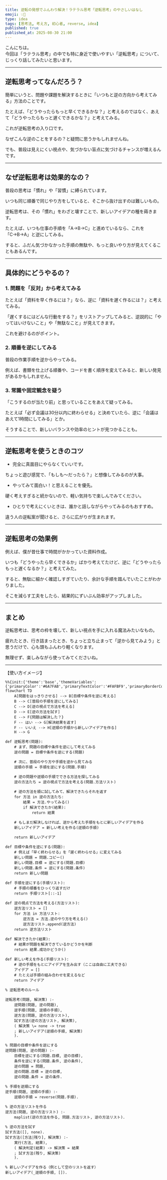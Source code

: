 ```yaml
---
title: 逆転の発想でふんわり解決！ラテラル思考「逆転思考」のやさしいはなし  
emoji: 💡🌿  
type: idea  
tags: [思考法, 考え方, 初心者, reverse, idea]  
published: true  
published_at: 2025-08-30 21:00  
---
```


こんにちは。  
今回は「ラテラル思考」の中でも特に身近で使いやすい「逆転思考」について、じっくり話してみたいと思います。  

---

## 逆転思考ってなんだろう？  

簡単にいうと、問題や課題を解決するときに「いつもと逆の方向から考えてみる」方法のことです。  

たとえば、「どうやったらもっと早くできるかな？」と考えるのではなく、あえて「どうやったらもっと遅くできるかな？」と考えてみる。  

これが逆転思考の入り口です。  

なぜこんな逆のことをするの？と疑問に思うかもしれませんね。  

でも、普段は見えにくい視点や、気づかない盲点に気づけるチャンスが増えるんです。  

---

## なぜ逆転思考は効果的なの？  

普段の思考は「慣れ」や「習慣」に縛られています。  

いつも同じ順番で同じやり方をしていると、そこから抜け出すのは難しいもの。  

逆転思考は、その「慣れ」をわざと壊すことで、新しいアイデアの種を蒔きます。  

たとえば、いつも仕事の手順を「A→B→C」と進めているなら、これを「C→B→A」と逆にしてみる。  

すると、ふだん気づかなかった手順の無駄や、もっと良いやり方が見えてくることもあるんです。  

---

## 具体的にどうやるの？  

### 1. 問題を「反対」から考えてみる  

たとえば「資料を早く作るには？」なら、逆に「資料を遅く作るには？」と考えてみる。  

「遅くするにはどんな行動をする？」をリストアップしてみると、逆説的に「やってはいけないこと」や「無駄なこと」が見えてきます。  

これを避けるのがポイント。  

### 2. 順番を逆にしてみる  

普段の作業手順を逆からやってみる。  

例えば、書類を仕上げる順番や、コードを書く順序を変えてみると、新しい発見があるかもしれません。  

### 3. 常識や固定観念を疑う  

「こうするのが当たり前」と思っていることをあえて疑ってみる。  

たとえば「必ず会議は30分以内に終わらせる」と決めていたら、逆に「会議はあえて1時間にしてみる」とか。  

そうすることで、新しいバランスや効率のヒントが見つかることも。  

---

## 逆転思考を使うときのコツ  

- 完全に真面目にやらなくていいです。  

ちょっと遊び感覚で、「もしも～だったら？」と想像してみるのが大事。  

- やってみて面白い！と思えることを優先。  

硬く考えすぎると続かないので、軽い気持ちで楽しんでみてください。  

- ひとりで考えにくいときは、誰かと話しながらやってみるのもおすすめ。  

違う人の逆転案が聞けると、さらに広がりが生まれます。  

---

## 逆転思考の効果例  

例えば、僕が昔仕事で時間がかかっていた資料作成。  

いつも「どうやったら早くできるか」ばかり考えてたけど、逆に「どうやったらもっと遅くなるか？」と考えてみた。  

すると、無駄に細かく確認しすぎていたり、余計な手順を踏んでいたことがわかりました。  

そこを減らす工夫をしたら、結果的にずいぶん効率がアップしました。  

---

## まとめ  

逆転思考は、思考の枠を壊して、新しい視点を手に入れる魔法みたいなもの。  

疲れたとき、行き詰まったとき、ちょっと立ち止まって「逆から見てみよう」と思うだけで、心も頭もふんわり軽くなります。  

無理せず、楽しみながら使ってみてくださいね。  

---

【使い方イメージ】  

```mermaid
%%{init:{'theme':'base','themeVariables':{'primaryColor':'#6A7FAB','primaryTextColor':'#FAFBF9','primaryBorderColor':'#6A7FAB','lineColor':'#6A7FABCC','textColor':'#6A7FABCC','fontSize':'10px'}}}%%
flowchart TD
    A[問題をはっきりさせる] --> B[目標や条件を逆に考える]
    B --> C[普段の手順を逆にしてみる]
    C --> D[逆の視点で方法を考える]
    D --> E[逆の方法を試す]
    E --> F{問題は解決した？}
    F -- はい --> G[解決結果を返す]
    F -- いいえ --> H[逆順の手順から新しいアイデアを作る]
    H --> G
```

```python:python
def 逆転思考(問題):
    # まず、問題の目標や条件を逆にして考えてみる
    逆の問題 = 目標や条件を逆にする(問題)
    
    # 次に、普段のやり方や手順を逆から見てみる
    逆順の手順 = 手順を逆にする(問題.手順)
    
    # 逆の問題や逆順の手順でできる方法を探してみる
    逆の方法たち = 逆の視点で方法を考える(問題.方法リスト)
    
    # 逆の方法を順に試してみて、解決できたらそれを返す
    for 方法 in 逆の方法たち:
        結果 = 方法.やってみる()
        if 解決できたか(結果):
            return 結果
    
    # もしまだ解決しなければ、逆から考えた手順をもとに新しいアイデアを作る
    新しいアイデア = 新しい考えを作る(逆順の手順)
    
    return 新しいアイデア

def 目標や条件を逆にする(問題):
    # 例えば「早く終わらせる」を「遅く終わらせる」に変えてみる
    新しい問題 = 問題.コピー()
    新しい問題.目標 = 逆にする(問題.目標)
    新しい問題.条件 = 逆にする(問題.条件)
    return 新しい問題

def 手順を逆にする(手順リスト):
    # 手順の順番をひっくり返すだけ
    return 手順リスト[::-1]

def 逆の視点で方法を考える(方法リスト):
    逆方法リスト = []
    for 方法 in 方法リスト:
        逆方法 = 方法.逆のやり方を考える()
        逆方法リスト.append(逆方法)
    return 逆方法リスト

def 解決できたか(結果):
    # 結果が問題を解決できているかどうかを判断
    return 結果.成功かどうか()

def 新しい考えを作る(手順リスト):
    # 逆の手順をもとにアイデアを生み出す（ここは自由に工夫できる）
    アイデア = []
    # たとえば手順の組み合わせを変えるなど
    return アイデア
```

```prolog:prolog
% 逆転思考のルール

逆転思考(問題, 解決策) :-
    逆問題(問題, 逆の問題),
    逆手順(問題, 逆順の手順),
    逆方法(問題, 逆の方法リスト),
    試す方法(逆の方法リスト, 解決策),
    ( 解決策 \= none -> true
    ; 新しいアイデア(逆順の手順, 解決策)
    ).

% 問題の目標や条件を逆にする
逆問題(問題, 逆の問題) :-
    目標を逆にする(問題.目標, 逆の目標),
    条件を逆にする(問題.条件, 逆の条件),
    逆の問題 = 問題,
    逆の問題.目標 = 逆の目標,
    逆の問題.条件 = 逆の条件.

% 手順を逆順にする
逆手順(問題, 逆順の手順) :-
    逆順の手順 = reverse(問題.手順).

% 逆の方法リストを作る
逆方法(問題, 逆の方法リスト) :-
    maplist(逆の方法を作る, 問題.方法リスト, 逆の方法リスト).

% 逆の方法を試す
試す方法([], none).
試す方法([方法|残り], 解決策) :-
    実行(方法, 結果),
    ( 解決判定(結果) -> 解決策 = 結果
    ; 試す方法(残り, 解決策)
    ).

% 新しいアイデアを作る（例として空のリストを返す）
新しいアイデア(_逆順の手順, []).
```
